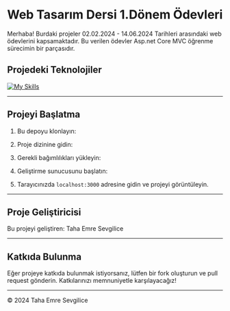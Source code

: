 
# Web Tasarım Dersi 1.Dönem Ödevleri

Merhaba! Burdaki projeler 02.02.2024 - 14.06.2024 Tarihleri arasındaki web ödevlerini kapsamaktadır. Bu verilen ödevler Asp.net Core MVC öğrenme sürecimin bir parçasıdır.

## Projedeki Teknolojiler
[![My Skills](https://skillicons.dev/icons?i=js,html,css,wasm)](https://skillicons.dev)

---

## Projeyi Başlatma

1. Bu depoyu klonlayın:


2. Proje dizinine gidin:


3. Gerekli bağımlılıkları yükleyin:


4. Geliştirme sunucusunu başlatın:


5. Tarayıcınızda `localhost:3000` adresine gidin ve projeyi görüntüleyin.

---

## Proje Geliştiricisi

Bu projeyi geliştiren: Taha Emre Sevgilice

---

## Katkıda Bulunma

Eğer projeye katkıda bulunmak istiyorsanız, lütfen bir fork oluşturun ve pull request gönderin. Katkılarınızı memnuniyetle karşılayacağız!

---

© 2024 Taha Emre Sevgilice


